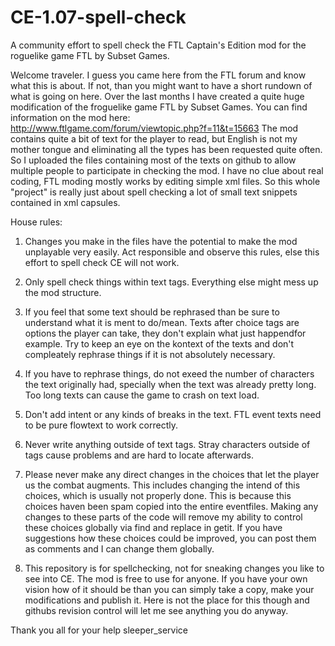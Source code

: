 CE-1.07-spell-check
===================

A community effort to spell check the FTL Captain's Edition mod for the roguelike game FTL by Subset Games.

Welcome traveler. I guess you came here from the FTL forum and know what this is about. 
If not, than you might want to have a short rundown of what is going on here.
Over the last months I have created a quite huge modification of the froguelike game FTL by Subset Games. You can find information on the mod here:
http://www.ftlgame.com/forum/viewtopic.php?f=11&t=15663
The mod contains quite a bit of text for the player to read, but English is not my mother tongue and eliminating all the types has been requested quite often.
So I uploaded the files containing most of the texts on github to allow multiple people to participate in checking the mod.
I have no clue about real coding, FTL moding mostly works by editing simple xml files. 
So this whole "project" is really just about spell checking a lot of small text snippets contained in xml capsules.



House rules:

1. Changes you make in the files have the potential to make the mod unplayable very easily. 
Act responsible and observe this rules, else this effort to spell check CE will not work.

2. Only spell check things within text tags. Everything else might mess up the mod structure.

3. If you feel that some text should be rephrased than be sure to understand what it is ment to do/mean. Texts after choice tags are options the player can take, they don't explain what just happendfor example. Try to keep an eye on the kontext of the texts and don't compleately rephrase things if it is not absolutely necessary.

4. If you have to rephrase things, do not exeed the number of characters the text originally had, 
specially when the text was already pretty long. Too long texts can cause the game to crash on text load.

5. Don't add intent or any kinds of breaks in the text. FTL event texts need to be pure flowtext to work correctly.

6. Never write anything outside of text tags. Stray characters outside of tags cause problems and are hard to locate afterwards.

7. Please never make any direct changes in the choices that let the player us the combat augments. This includes changing the intend of this choices, which is usually not properly done. This is because this choices haven been spam copied into the entire eventfiles. Making any changes to these parts of the code will remove my ability to control these choices globally via find and replace in getit. If you have suggestions how these choices could be improved, you can post them as comments and I can change them globally.

8. This repository is for spellchecking, not for sneaking changes you like to see into CE. The mod is free to use for anyone. If you have your own vision how of it should be than you can simply take a copy, make your modifications and publish it. Here is not the place for this though and githubs revision control will let me see anything you do anyway.




Thank you all for your help
sleeper_service
